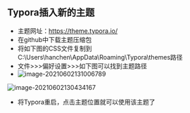 ## Typora插入新的主题

* 主题网址：https://theme.typora.io/
* 在github中下载主题压缩包
* 将如下图的CSS文件复制到C:\Users\hanchen\AppData\Roaming\Typora\themes路径
* 文件>>>偏好设置>>>如下图可以找到主题路径
* ![image-20210602131006789](D:\Software\笔记\Typora\note\picture\image-20210602131006789.png)

![image-20210602130434167](D:\Software\笔记\Typora\note\picture\image-20210602130434167.png)

* 将Typora重启，点击主题位置就可以使用该主题了

